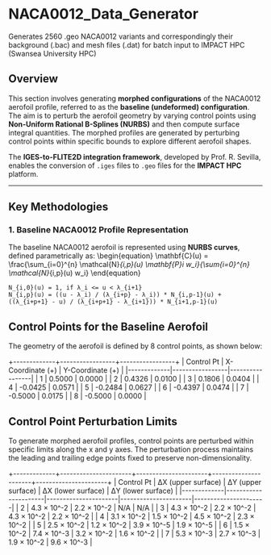 # NACA0012_Data_Generator
Generates 2560 .geo NACA0012 variants and correspondingly their background (.bac) and mesh files (.dat) for batch input to IMPACT HPC (Swansea University HPC)

## **Overview**
This section involves generating **morphed configurations** of the NACA0012 aerofoil profile, referred to as the **baseline (undeformed) configuration**. The aim is to perturb the aerofoil geometry by varying control points using **Non-Uniform Rational B-Splines (NURBS)** and then compute surface integral quantities. The morphed profiles are generated by perturbing control points within specific bounds to explore different aerofoil shapes.

The **IGES-to-FLITE2D integration framework**, developed by Prof. R. Sevilla, enables the conversion of `.iges` files to `.geo` files for the **IMPACT HPC** platform.

---

## **Key Methodologies**

### **1. Baseline NACA0012 Profile Representation**
The baseline NACA0012 aerofoil is represented using **NURBS curves**, defined parametrically as:
\begin{equation}
		\mathbf{C}(u) = \frac{\sum_{i=0}^{n} \mathcal{N}_{i,p}(u) \mathbf{P}_i w_i}{\sum_{i=0}^{n} \mathcal{N}_{i,p}(u) w_i}
\end{equation}

```
N_{i,0}(u) = 1, if λ_i <= u < λ_{i+1}
N_{i,p}(u) = ((u - λ_i) / (λ_{i+p} - λ_i)) * N_{i,p-1}(u) + ((λ_{i+p+1} - u) / (λ_{i+p+1} - λ_{i+1})) * N_{i+1,p-1}(u)
```

## Control Points for the Baseline Aerofoil
The geometry of the aerofoil is defined by 8 control points, as shown below:

+-------------+-----------------+-----------------+
| Control Pt  | X-Coordinate (+) | Y-Coordinate (+) |
|-------------|-----------------|-----------------|
| 1           | 0.5000           | 0.0000          |
| 2           | 0.4326           | 0.0100          |
| 3           | 0.1806           | 0.0404          |
| 4           | -0.0425          | 0.0571          |
| 5           | -0.2484          | 0.0627          |
| 6           | -0.4397          | 0.0474          |
| 7           | -0.5000          | 0.0175          |
| 8           | -0.5000          | 0.0000          |

## Control Point Perturbation Limits
To generate morphed aerofoil profiles, control points are perturbed within specific limits along the x and y axes. The perturbation process maintains the leading and trailing edge points fixed to preserve non-dimensionality.

+-------------+----------------------+----------------------+----------------------+----------------------+
| Control Pt  | ΔX (upper surface)    | ΔY (upper surface)   | ΔX (lower surface)   | ΔY (lower surface)   |
|-------------|----------------------|----------------------|----------------------|----------------------|
| 2           | 4.3 × 10^-2           | 2.2 × 10^-2           | N/A                  | N/A                  |
| 3           | 4.3 × 10^-2           | 2.2 × 10^-2           | 4.3 × 10^-2          | 2.2 × 10^-2          |
| 4           | 3.1 × 10^-2           | 1.5 × 10^-2           | 4.5 × 10^-2          | 2.3 × 10^-2          |
| 5           | 2.5 × 10^-2           | 1.2 × 10^-2           | 3.9 × 10^-5          | 1.9 × 10^-5          |
| 6           | 1.5 × 10^-2           | 7.4 × 10^-3           | 3.2 × 10^-2          | 1.6 × 10^-2          |
| 7           | 5.3 × 10^-3           | 2.7 × 10^-3           | 1.9 × 10^-2          | 9.6 × 10^-3          |
